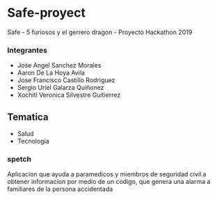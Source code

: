 # Safe-proyect
 Safe - 5 furiosos y el gerrero dragon -  Proyecto Hackathon 2019 

### Integrantes
- Jose Angel Sanchez Morales
- Aaron De La Hoya Avila
- Jose Francisco Castillo Rodriguez
- Sergio Uriel Galarza Quiñonez
- Xochitl Veronica Silvestre Guitierrez

## Tematica
- Salud
- Tecnologia

### spetch
Aplicacion que ayuda a paramedicos y miembros de seguridad civil a obtener informacion por medio de un codigo, que genera una alarma 
a familiares de la persona accidentada





